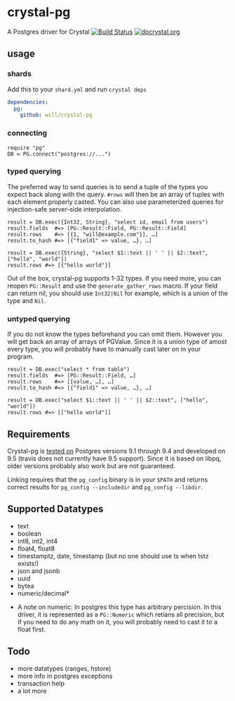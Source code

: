 # crystal-pg
A Postgres driver for Crystal
[![Build Status](https://travis-ci.org/will/crystal-pg.svg?branch=master)](https://travis-ci.org/will/crystal-pg)
[![docrystal.org](http://www.docrystal.org/badge.svg?style=round)](http://www.docrystal.org/github.com/will/crystal-pg)


## usage

### shards

Add this to your `shard.yml` and run `crystal deps`

``` yml
dependencies:
  pg:
    github: will/crystal-pg
```

### connecting

``` crystal
require "pg"
DB = PG.connect("postgres://...")
```

### typed querying

The preferred way to send queries is to send a tuple of the types you expect back along with the query. `#rows` will then be an array of tuples with each element properly casted. You can also use parameterized queries for injection-safe server-side interpolation.

``` crystal
result = DB.exec({Int32, String}, "select id, email from users")
result.fields  #=> [PG::Result::Field, PG::Result::Field]
result.rows    #=> [{1, "will@example.com"}], …]
result.to_hash #=> [{"field1" => value, …}, …]

result = DB.exec({String}, "select $1::text || ' ' || $2::text", ["hello", "world"])
result.rows #=> [{"hello world"}]
```

Out of the box, crystal-pg supports 1-32 types. If you need more, you can reopen `PG::Result` and use the `generate_gather_rows` macro. If your field can return nil, you should use `Int32|Nil` for example, which is a union of the type and `Nil`.

### untyped querying

If you do not know the types beforehand you can omit them. However you will get back an array of arrays of PGValue. Since it is a union type of amost every type, you will probably have to manually cast later on in your program.

``` crystal
result = DB.exec("select * from table")
result.fields  #=> [PG::Result::Field, …]
result.rows    #=> [[value, …], …]
result.to_hash #=> [{"field1" => value, …}, …]

result = DB.exec("select $1::text || ' ' || $2::text", ["hello", "world"])
result.rows #=> [["hello world"]]
```

## Requirements

Crystal-pg is [tested on](https://travis-ci.org/will/crystal-pg) Postgres versions 9.1 through 9.4 and developed on 9.5 (travis does not currently have 9.5 support). Since it is based on libpq, older versions probably also work but are not guaranteed.

Linking requires that the `pg_config` binary is in your `$PATH` and returns correct results for `pg_config --includedir` and `pg_config --libdir`.

## Supported Datatypes

- text
- boolean
- int8, int2, int4
- float4, float8
- timestamptz, date, timestamp (but no one should use ts when tstz exists!)
- json and jsonb
- uuid
- bytea
- numeric/decimal*

* A note on numeric: In postgres this type has arbitrary percision. In this driver, it is represented as a `PG::Numeric` which retians all precision, but if you need to do any math on it, you will probably need to cast it to a float first.


## Todo

- more datatypes (ranges, hstore)
- more info in postgres exceptions
- transaction help
- a lot more


